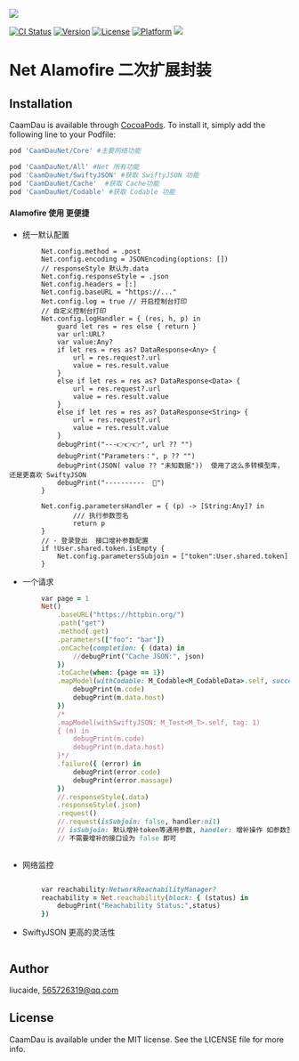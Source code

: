 <p>
  <img src="https://github.com/liucaide/Images/blob/master/CaamDau/caamdau.png" align=centre />
</p>

[![CI Status](https://img.shields.io/travis/CaamDau/Net.svg?style=flat)](https://travis-ci.org/CaamDau/Net)
[![Version](https://img.shields.io/cocoapods/v/CaamDauNet.svg?style=flat)](https://cocoapods.org/pods/CaamDauNet)
[![License](https://img.shields.io/cocoapods/l/CaamDauNet.svg?style=flat)](https://cocoapods.org/pods/CaamDauNet)
[![Platform](https://img.shields.io/cocoapods/p/CaamDauNet.svg?style=flat)](https://cocoapods.org/pods/CaamDauNet)
[![](https://img.shields.io/badge/Swift-4.0~5.0-orange.svg?style=flat)](https://cocoapods.org/pods/CaamDauNet)

# Net Alamofire 二次扩展封装

## Installation

CaamDau is available through [CocoaPods](https://cocoapods.org). To install
it, simply add the following line to your Podfile:

```ruby
pod 'CaamDauNet/Core' #主要网络功能

pod 'CaamDauNet/All' #Net 所有功能
pod 'CaamDauNet/SwiftyJSON' #获取 SwiftyJSON 功能
pod 'CaamDauNet/Cache'  #获取 Cache功能
pod 'CaamDauNet/Codable' #获取 Codable 功能
```
#### Alamofire 使用 更便捷

- 统一默认配置
```
        Net.config.method = .post
        Net.config.encoding = JSONEncoding(options: [])
        // responseStyle 默认为.data
        Net.config.responseStyle = .json
        Net.config.headers = [:]
        Net.config.baseURL = "https://..."
        Net.config.log = true // 开启控制台打印
        // 自定义控制台打印
        Net.config.logHandler = { (res, h, p) in
            guard let res = res else { return }
            var url:URL?
            var value:Any?
            if let res = res as? DataResponse<Any> {
                url = res.request?.url
                value = res.result.value
            }
            else if let res = res as? DataResponse<Data> {
                url = res.request?.url
                value = res.result.value
            }
            else if let res = res as? DataResponse<String> {
                url = res.request?.url
                value = res.result.value
            }
            debugPrint("---👉👉👉", url ?? "")
            debugPrint("Parameters：", p ?? "")
            debugPrint(JSON( value ?? "未知数据"))  使用了这么多转模型库，还是更喜欢 SwiftyJSON
            debugPrint("----------  👻")
        }
        
        Net.config.parametersHandler = { (p) -> [String:Any]? in
                /// 执行参数签名
                return p
        }
        // - 登录登出  接口增补参数配置
        if !User.shared.token.isEmpty {
            Net.config.parametersSubjoin = ["token":User.shared.token]
        }

```
- 一个请求
```ruby
        var page = 1
        Net()
            .baseURL("https://httpbin.org/")
            .path("get")
            .method(.get)
            .parameters(["foo": "bar"])
            .onCache(completion: { (data) in
                //debugPrint("Cache JSON:", json)
            })
            .toCache(when: {page == 1})
            .mapModel(withCodable: M_Codable<M_CodableData>.self, succeed: { (m) in
                debugPrint(m.code)
                debugPrint(m.data.host)
            })
            /*
            .mapModel(withSwiftyJSON: M_Test<M_T>.self, tag: 1)
            { (m) in
                debugPrint(m.code)
                debugPrint(m.data.host)
            }*/
            .failure({ (error) in
                debugPrint(error.code)
                debugPrint(error.massage)
            })
            //.responseStyle(.data)
            .responseStyle(.json)
            .request()
            //.request(isSubjoin: false, handler:nil)
            // isSubjoin: 默认增补token等通用参数, handler: 增补操作 如参数签名
            // 不需要增补的接口设为 false 即可
            
```
- 网络监控
```ruby

        var reachability:NetworkReachabilityManager?
        reachability = Net.reachability(block: { (status) in
            debugPrint("Reachability Status:",status)
        })
```

- SwiftyJSON 更高的灵活性
```
```

## Author

liucaide, 565726319@qq.com

## License

CaamDau is available under the MIT license. See the LICENSE file for more info.
